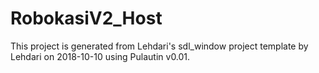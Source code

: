 # RobokasiV2_Host

This project is generated from Lehdari's sdl_window project template by Lehdari on 2018-10-10 using Pulautin v0.01.

